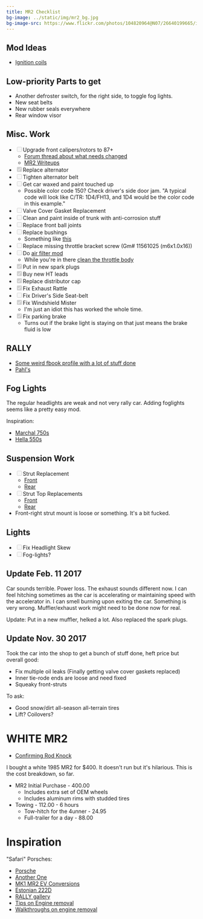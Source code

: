 ```yaml
---
title: MR2 Checklist
bg-image: ../static/img/mr2_bg.jpg
bg-image-src: https://www.flickr.com/photos/104820964@N07/26640199665/in/datetaken-public/
---
```


## Mod Ideas

* [Ignition coils](http://www.sq-engineering.com/tech-articles/coilpack-info-guide)

## Low-priority Parts to get

* Another defroster switch, for the right side, to toggle fog lights.
* New seat belts
* New rubber seals everywhere
* Rear window visor

## Misc. Work
* <input disabled type="checkbox" />Upgrade front calipers/rotors to 87+
    * [Forum thread about what needs changed](http://www.mr2.com/forums/archive/index.php/t-1770.html)
    * [MR2 Writeups](http://www.padandwheels.com/mr2/brakes/brakes.html)
* <input disabled type="checkbox" checked/>Replace alternator
* <input disabled type="checkbox" />Tighten alternator belt
* <input disabled type="checkbox" />Get car waxed and paint touched up
    * Possible color code 150? Check driver's side door jam. "A typical code
      will look like C/TR: 1D4/FH13, and 1D4 would be the color code in this
      example."
* <input disabled type="checkbox" />Valve Cover Gasket Replacement
* <input disabled type="checkbox" />Clean and paint inside of trunk with anti-corrosion stuff
* <input disabled type="checkbox" />Replace front ball joints
* <input disabled type="checkbox" />Replace bushings
    * Something like [this](https://primedriven.com/products/urethane-suspension-bushing-kit-mki)
* <input disabled type="checkbox" />Replace missing throttle bracket screw (Gm# 11561025 (m6x1.0x16))
* <input disabled type="checkbox" />Do [air filter mod](http://www.padandwheels.com/mr2/intake/intake.html)
    * While you're in there [clean the throttle body](http://www.padandwheels.com/mr2/TPS/tps.html)
* <input disabled type="checkbox" checked />Put in new spark plugs
* <input disabled type="checkbox" checked />Buy new HT leads
* <input disabled type="checkbox" checked />Replace distributor cap
* <input disabled type="checkbox" checked />Fix Exhaust Rattle
* <input disabled type="checkbox" />Fix Driver's Side Seat-belt
* <input disabled type="checkbox" checked />Fix Windshield Mister
    * I'm just an idiot this has worked the whole time.
* <input disabled type="checkbox" checked/>Fix parking brake
    * Turns out if the brake light is staying on that just means the brake fluid
      is low

## RALLY

* [Some weird fbook profile with a lot of stuff done](https://www.facebook.com/HRmotorsport-284165204968259/?ref=profile)
* [Pahl's](https://www.instagram.com/pahls_racing/)

## Fog Lights

The regular headlights are weak and not very rally car. Adding foglights seems
like a pretty easy mod.

Inspiration:

* [Marchal 750s](https://www.reddit.com/r/mr2/comments/5hj3tt/not_matching_but_back_together/)
* [Hella 550s](https://www.reddit.com/r/mr2/comments/173xkw/hella_bright_one_more_in_comments/)

## Suspension Work
* <input disabled type="checkbox" />Strut Replacement
    * [Front](https://twosrus.com/catalog/product_info.php?products_id#135)
    * [Rear](https://twosrus.com/catalog/product_info.php?products_id#136)
* <input disabled type="checkbox" />Strut Top Replacements
    * [Front](https://twosrus.com/catalog/product_info.php?products_id#563)
    * [Rear](https://twosrus.com/catalog/product_info.php?products_id#586)
* Front-right strut mount is loose or something. It's a bit fucked.

## Lights
* <input disabled type="checkbox" />Fix Headlight Skew
* <input disabled type="checkbox" />Fog-lights?

## Update Feb. 11 2017

Car sounds terrible. Power loss. The exhaust sounds different now. I can feel
hitching sometimes as the car is accelerating or maintaining speed with the
accelerator in. I can smell burning upon exiting the car. Something is very wrong.
Muffler/exhaust work might need to be done now for real.

Update: Put in a new muffler, helked a lot. Also replaced the spark plugs.

## Update Nov. 30 2017

Took the car into the shop to get a bunch of stuff done, heft price but overall
good:

* Fix multiple oil leaks (Finally getting valve cover gaskets replaced)
* Inner tie-rode ends are loose and need fixed
* Squeaky front-struts

To ask:
* Good snow/dirt all-season all-terrain tires
* Lift? Coilovers?

# WHITE MR2

* [Confirming Rod Knock](https://www.youtube.com/watch?v=8Eyk7cRgYX0)

I bought a white 1985 MR2 for $400. It doesn't run but it's hilarious. This is the cost breakdown, so far.

* MR2 Initial Purchase - 400.00
    * Includes extra set of OEM wheels
    * Includes aluminum rims with studded tires
* Towing - 112.00 - 6 hours
    * Tow-hitch for the 4unner - 24.95
    * Full-trailer for a day - 88.00

# Inspiration

"Safari" Porsches:

* [Porsche](http://www.thedrive.com/video/5586/the-porsche-safari-911-is-filthy-fun)
* [Another One](http://www.thedrive.com/news/11030/tuthills-latest-porsche-911-safari-build-is-a-rally-ready-orange-rocket)
* [MK1 MR2 EV Conversions](http://www.amphibike.org/index.cgi?page=pages/3_wheels/mr2/other_mr2s)
* [Estonian 222D](https://petrolicious.com/articles/toyota-222d-group-b-lives-on-as-homebuilt-estonian-rally-car)
* [RALLY gallery](http://allracingcars.com/toyota-mr2-w10/)
* [Tips on Engine removal](http://www.mr2.com/forums/archive/index.php/t-84007.html)
* [Walkthroughs on engine removal](https://midshiprunabout.org/mk2/engine-drop/)
